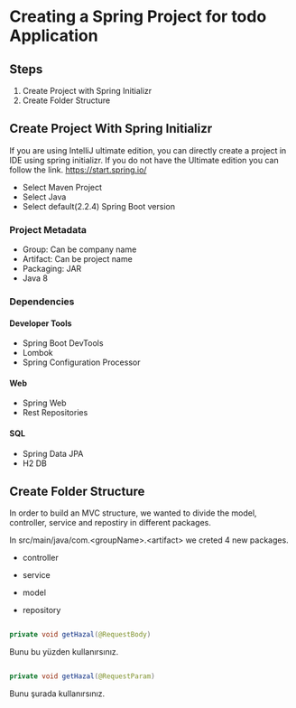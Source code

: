 # Creating a Spring Project for todo Application

## Steps

1. Create Project with Spring Initializr
2. Create Folder Structure

## Create Project With Spring Initializr

If you are using IntelliJ ultimate edition, you can directly create a project in IDE using spring initializr. If you do not have the Ultimate edition you can follow the link. https://start.spring.io/

- Select Maven Project
- Select Java
- Select default(2.2.4) Spring Boot version

### Project Metadata
- Group: Can be company name
- Artifact: Can be project name
- Packaging: JAR
- Java 8

### Dependencies

#### Developer Tools
- Spring Boot DevTools
- Lombok
- Spring Configuration Processor

#### Web
- Spring Web
- Rest Repositories

#### SQL
- Spring Data JPA
- H2 DB

## Create Folder Structure

In order to build an MVC structure, we wanted to divide the model, controller, service and repostiry in different packages.

In src/main/java/com.<groupName\>.<artifact\> we creted 4 new packages.

- controller

- service

- model

- repository

	
	
	
```java

private void getHazal(@RequestBody)
```

Bunu bu yüzden kullanırsınız.


```java

private void getHazal(@RequestParam)
```

Bunu şurada kullanırsınız.

​	